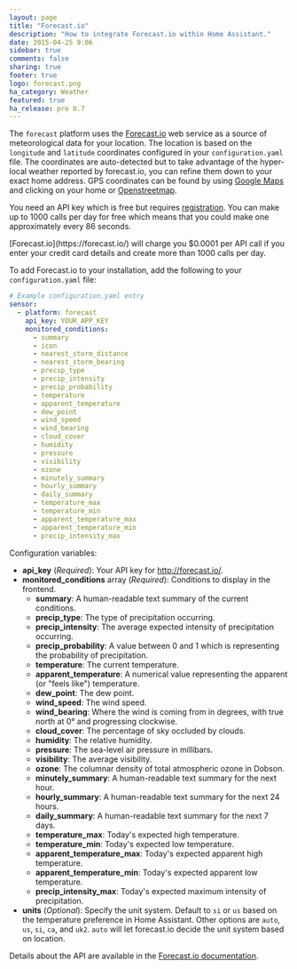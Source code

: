 ```yaml
---
layout: page
title: "Forecast.io"
description: "How to integrate Forecast.io within Home Assistant."
date: 2015-04-25 9:06
sidebar: true
comments: false
sharing: true
footer: true
logo: forecast.png
ha_category: Weather
featured: true
ha_release: pre 0.7
---
```


The `forecast` platform uses the [Forecast.io](https://forecast.io/) web service as a source of meteorological data for your location. The location is based on the `longitude` and `latitude` coordinates configured in your `configuration.yaml` file. The coordinates are auto-detected but to take advantage of the hyper-local weather reported by forecast.io, you can refine them down to your exact home address. GPS coordinates can be found by using [Google Maps](https://www.google.com/maps) and clicking on your home or [Openstreetmap](http://www.openstreetmap.org/).

You need an API key which is free but requires [registration](https://developer.forecast.io/register). You can make up to 1000 calls per day for free which means that you could make one approximately every 86 seconds.

<p class='note warning'>
[Forecast.io](https://forecast.io/) will charge you $0.0001 per API call if you enter your credit card details and create more than 1000 calls per day.
</p>

To add Forecast.io to your installation, add the following to your `configuration.yaml` file:

```yaml
# Example configuration.yaml entry
sensor:
  - platform: forecast
    api_key: YOUR_APP_KEY
    monitored_conditions:
      - summary
      - icon
      - nearest_storm_distance
      - nearest_storm_bearing
      - precip_type
      - precip_intensity
      - precip_probability
      - temperature
      - apparent_temperature
      - dew_point
      - wind_speed
      - wind_bearing
      - cloud_cover
      - humidity
      - pressure
      - visibility
      - ozone
      - minutely_summary
      - hourly_summary
      - daily_summary
      - temperature_max
      - temperature_min
      - apparent_temperature_max
      - apparent_temperature_min
      - precip_intensity_max
```

Configuration variables:

- **api_key** (*Required*): Your API key for http://forecast.io/.
- **monitored_conditions** array (*Required*): Conditions to display in the frontend.
  - **summary**: A human-readable text summary of the current conditions.
  - **precip_type**: The type of precipitation occurring.
  - **precip_intensity**: The average expected intensity of precipitation occurring.
  - **precip_probability**: A value between 0 and 1 which is representing the probability of precipitation.
  - **temperature**: The current temperature.
  - **apparent_temperature**: A numerical value representing the apparent (or "feels like") temperature.
  - **dew_point**: The dew point.
  - **wind_speed**: The wind speed.
  - **wind_bearing**: Where the wind is coming from in degrees, with true north at 0° and progressing clockwise.
  - **cloud_cover**: The percentage of sky occluded by clouds.
  - **humidity**: The relative humidity.
  - **pressure**: The sea-level air pressure in millibars.
  - **visibility**: The average visibility.
  - **ozone**: The columnar density of total atmospheric ozone in Dobson.
  - **minutely_summary**: A human-readable text summary for the next hour.
  - **hourly_summary**: A human-readable text summary for the next 24 hours.
  - **daily_summary**: A human-readable text summary for the next 7 days.
  - **temperature_max**: Today's expected high temperature.
  - **temperature_min**: Today's expected low temperature.
  - **apparent_temperature_max**: Today's expected apparent high temperature.
  - **apparent_temperature_min**: Today's expected apparent low temperature.
  - **precip_intensity_max**: Today's expected maximum intensity of precipitation.
- **units** (*Optional*): Specify the unit system. Default to `si` or `us` based on the temperature preference in Home Assistant. Other options are `auto`, `us`, `si`, `ca`, and `uk2`.
`auto` will let forecast.io decide the unit system based on location.

Details about the API are available in the [Forecast.io documentation](https://developer.forecast.io/docs/v2).
